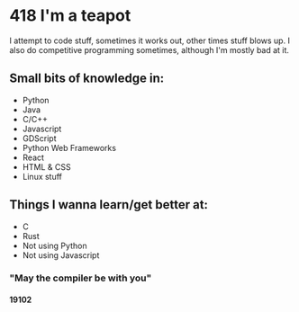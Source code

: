 # 418 I'm a teapot

I attempt to code stuff, sometimes it works out, other times stuff blows up.
I also do competitive programming sometimes, although I'm mostly bad at it.


## Small bits of knowledge in:
- Python
- Java
- C/C++
- Javascript
- GDScript
- Python Web Frameworks
- React
- HTML & CSS
- Linux stuff

## Things I wanna learn/get better at:
- C
- Rust
- Not using Python
- Not using Javascript

### "May the compiler be with you"
#### 19102
